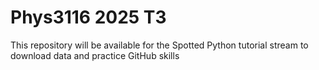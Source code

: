 # Phys3116 2025 T3
This repository will be available for the Spotted Python tutorial stream to download data and practice GitHub skills
